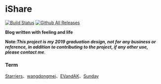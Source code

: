 # iShare

[![Build Status](https://travis-ci.org/Starrier/iShare.svg?branch=master)](https://travis-ci.org/Starrier/iShare) 
[![Github All Releases](https://img.shields.io/github/downloads/atom/atom/total.svg)](https://github.com/Starrier/iShare.git)

**Blog written with feeling and life**

**Note:_This project is my 2019 graduation design, not for any business or reference, in addition to contributing to the project, if any other use, please contact me_**.

### Term

  [Starriers](https://github.com/Starriers)、[wangdongmei](https://github.com/GitHuB-wangdongmei)、[EVandAK](https://github.com/EVandAK)、[Sunday](https://github.com/YrhSun)

